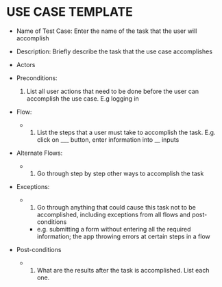 # USE CASE TEMPLATE

- Name of Test Case: Enter the name of the task that the user will accomplish

- Description: Briefly describe the task that the use case accomplishes

- Actors

- Preconditions:
  1.  List all user actions that need to be done before the user can accomplish the use case. E.g logging in

- Flow:
  - 1. List the steps that a user must take to accomplish the task. E.g. click on ___ button, enter information into __ inputs

- Alternate Flows:
  - 1. Go through step by step other ways to accomplish the task

- Exceptions:
  - 1. Go through anything that could cause this task not to be accomplished, including exceptions from all flows and post-conditions
      - e.g. submitting a form without entering all the required information; the app throwing errors at certain steps in a flow


- Post-conditions
  - 1. What are the results after the task is accomplished. List each one.